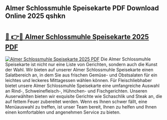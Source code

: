 ## Almer Schlossmuhle Speisekarte PDF Download Online 2025 qshkn

# <h2><a href="http://gcahg1.nevu.top/?p=Almer+Schlossmuhle+Speisekarte">🔗 👉🔴 Almer Schlossmuhle Speisekarte 2025 PDF</a></h2>

[![Almer Schlossmuhle Speisekarte 2025 PDF](https://i.imgur.com/dBaPXMq.png)](http://gcahg1.nevu.top/?p=Almer+Schlossmuhle+Speisekarte)
Die Almer Schlossmuhle Speisekarte ist nicht nur eine Liste von Gerichten, sondern auch die Kunst der Wahl. Wir bieten auf unserer Almer Schlossmuhle Speisekarte einen Salatbereich an, in dem Sie aus frischen Gemüse- und Obstsalaten für ein leichtes und leckeres Mittagessen wählen können. Für Fleischliebhaber bietet unsere Almer Schlossmuhle Speisekarte eine umfangreiche Auswahl an Rind-, Schweinefleisch-, Hühnchen- und Fischgerichten. Unseren Auserwählten bieten wir exquisite Gerichte wie Schaschlik und Steak an, die auf fettem Feuer zubereitet werden. Wenn es Ihnen schwer fällt, eine Menüauswahl zu treffen, ist unser Team bereit, Ihnen zu helfen und Ihnen einen komfortablen und angenehmen Service zu bieten.
